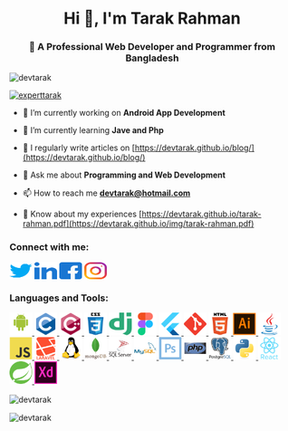 <h1 align="center">Hi 👋, I'm Tarak Rahman</h1>
<h3 align="center">👀 A Professional Web Developer and Programmer from Bangladesh</h3>

<p align="left"> <img src="https://komarev.com/ghpvc/?username=devtarak&label=Profile%20views&color=0e75b6&style=flat" alt="devtarak" /> </p>

<p align="left"> <a href="https://twitter.com/experttarak" target="blank"><img src="https://img.shields.io/twitter/follow/experttarak?logo=twitter&style=for-the-badge" alt="experttarak" /></a> </p>

- 🔭 I’m currently working on **Android App Development**

- 🌱 I’m currently learning **Jave and Php**

- 📝 I regularly write articles on [https://devtarak.github.io/blog/](https://devtarak.github.io/blog/)

- 💬 Ask me about **Programming and Web Development**

- 📫 How to reach me **devtarak@hotmail.com**

- 📄 Know about my experiences [https://devtarak.github.io/tarak-rahman.pdf](https://devtarak.github.io/img/tarak-rahman.pdf)

<h3 align="left">Connect with me:</h3>
<p align="left">
<a href="https://twitter.com/experttarak" target="blank"><img align="center" src="img/twitter.svg" alt="experttarak" height="30" width="40" /></a>
<a href="https://linkedin.com/in/experttarak" target="blank"><img align="center" src="img/linked-in-alt.svg" alt="experttarak" height="30" width="40" /></a>
<a href="https://fb.com/yourtarak" target="blank"><img align="center" src="img/facebook.svg" alt="official.yourtarak" height="30" width="40" /></a>
<a href="https://instagram.com/tarak.developer" target="blank"><img align="center" src="img/instagram.svg" alt="developer.tarak" height="30" width="40" /></a>
</p>

<h3 align="left">Languages and Tools:</h3>
<p align="left"> <a href="https://developer.android.com" target="_blank" rel="noreferrer"> <img src="img/android-original-wordmark.svg" alt="android" width="40" height="40"/> </a> <a href="https://www.cprogramming.com/" target="_blank" rel="noreferrer"> <img src="img/c-original.svg" alt="c" width="40" height="40"/> </a> <a href="https://www.w3schools.com/cpp/" target="_blank" rel="noreferrer"> <img src="img/cplusplus-original.svg" alt="cplusplus" width="40" height="40"/> </a> <a href="https://www.w3schools.com/css/" target="_blank" rel="noreferrer"> <img src="img/css3-original-wordmark.svg" alt="css3" width="40" height="40"/> </a> <a href="https://www.djangoproject.com/" target="_blank" rel="noreferrer"> <img src="img/django.svg" alt="django" width="40" height="40"/> </a> <a href="https://www.figma.com/" target="_blank" rel="noreferrer"> <img src="img/figma-icon.svg" alt="figma" width="40" height="40"/> </a> <a href="https://flutter.dev" target="_blank" rel="noreferrer"> <img src="img/flutterio-icon.svg" alt="flutter" width="40" height="40"/> </a> <a href="https://git-scm.com/" target="_blank" rel="noreferrer"> <img src="img/git-scm-icon.svg" alt="git" width="40" height="40"/> </a> <a href="https://www.w3.org/html/" target="_blank" rel="noreferrer"> <img src="img/html5-original-wordmark.svg" alt="html5" width="40" height="40"/> </a> <a href="https://www.adobe.com/in/products/illustrator.html" target="_blank" rel="noreferrer"> <img src="img/adobe_illustrator-icon.svg" alt="illustrator" width="40" height="40"/> </a> <a href="https://www.java.com" target="_blank" rel="noreferrer"> <img src="img/java-original.svg" alt="java" width="40" height="40"/> </a> <a href="https://developer.mozilla.org/en-US/docs/Web/JavaScript" target="_blank" rel="noreferrer"> <img src="img/javascript-original.svg" alt="javascript" width="40" height="40"/> </a> <a href="https://laravel.com/" target="_blank" rel="noreferrer"> <img src="img/laravel-plain-wordmark.svg" alt="laravel" width="40" height="40"/> </a> <a href="https://www.linux.org/" target="_blank" rel="noreferrer"> <img src="img/linux-original.svg" alt="linux" width="40" height="40"/> </a> <a href="https://www.mongodb.com/" target="_blank" rel="noreferrer"> <img src="img/mongodb-original-wordmark.svg" alt="mongodb" width="40" height="40"/> </a> <a href="https://www.microsoft.com/en-us/sql-server" target="_blank" rel="noreferrer"> <img src="img/microsoft-sql-server-logo.svg" alt="mssql" width="40" height="40"/> </a> <a href="https://www.mysql.com/" target="_blank" rel="noreferrer"> <img src="img/mysql-original-wordmark.svg" alt="mysql" width="40" height="40"/> </a> <a href="https://www.photoshop.com/en" target="_blank" rel="noreferrer"> <img src="img/photoshop-line.svg" alt="photoshop" width="40" height="40"/> </a> <a href="https://www.php.net" target="_blank" rel="noreferrer"> <img src="img/php-original.svg" alt="php" width="40" height="40"/> </a> <a href="https://www.postgresql.org" target="_blank" rel="noreferrer"> <img src="img/postgresql-original-wordmark.svg" alt="postgresql" width="40" height="40"/> </a> <a href="https://www.python.org" target="_blank" rel="noreferrer"> <img src="img/python-original.svg" alt="python" width="40" height="40"/> </a> <a href="https://reactjs.org/" target="_blank" rel="noreferrer"> <img src="img/react-original-wordmark.svg" alt="react" width="40" height="40"/> </a> <a href="https://spring.io/" target="_blank" rel="noreferrer"> <img src="img/springio-icon.svg" alt="spring" width="40" height="40"/> </a> <a href="https://www.adobe.com/products/xd.html" target="_blank" rel="noreferrer"> <img src="img/adobe-xd.svg" alt="xd" width="40" height="40"/> </a> </p>

<p><img align="center" src="https://github-readme-stats.vercel.app/api/top-langs?username=devtarak&show_icons=true&locale=en&layout=compact" alt="devtarak" /></p>

<p><img align="center" src="https://github-readme-streak-stats.herokuapp.com/?user=devtarak&" alt="devtarak" /></p>

<!---
devTarak/devTarak is a ✨ special ✨ repository because its `README.md` (this file) appears on your GitHub profile.
You can click the Preview link to take a look at your changes.
--->

